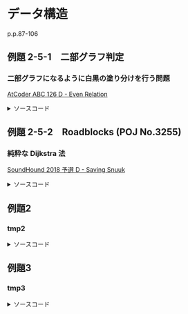 # データ構造

p.p.87-106

## 例題 2-5-1　二部グラフ判定

### 二部グラフになるように白黒の塗り分けを行う問題

[AtCoder ABC 126 D - Even Relation](https://atcoder.jp/contests/abc126/tasks/abc126_d)

<details><summary>ソースコード</summary><div>

```C++
signed main()
{
	int N;
	cin >> N;
	vector<vector<pair<int,int>>> side(N);
	int i = N - 1;
	while (i-- > 0) {
		int u, v, w;
		cin >> u >> v >> w;
		side[u-1].emplace_back(make_pair(v-1, w));
		side[v-1].emplace_back(make_pair(u-1, w));
	}

	vector<int> paint(N, 0);
	paint[0] = 1;
	stack<int> st;
	st.push(0);
	while (!st.empty()) {
		int u = st.top();
		st.pop();

		for (auto& v : side[u]) {
			if (paint[v.first] == 0) {
				if (v.second % 2) paint[v.first] = -paint[u];
				else paint[v.first] = paint[u];
				st.push(v.first);
			}
		}
	}

	for (auto& p : paint) {
		if (p > 0) cout << "1\n";
		else cout << "0\n";
	}
	return 0;
}
```

</div></details>

## 例題 2-5-2　Roadblocks (POJ No.3255)

### 純粋な Dijkstra 法

[SoundHound 2018 予選 D - Saving Snuuk](https://atcoder.jp/contests/soundhound2018-summer-qual/tasks/soundhound2018_summer_qual_d)

<details><summary>ソースコード</summary><div>

```C++
template<typename T> std::vector<T> Dijkstra(const T start, const std::vector<std::vector<std::pair<T, T>>>& graph) {
	using namespace std;
	vector<T> mincost(graph.size(), numeric_limits<T>::max()); // i番目のノードまでの最小コスト
	vector<bool> done(graph.size(), false); // i番目のノードまでの最短経路が確定したか
	priority_queue<pair<T, T>, vector<pair<T, T>>, greater<pair<T, T>>> nodes; // 次に最短が確定する候補ノード <コスト，ノード>
	mincost[start] = 0;
	nodes.push(make_pair(0, start));

	// 各ノードまでの最小コストをダイクストラ法で求めていく
	while (!nodes.empty()) {
		pair<T, T> node = nodes.top();
		nodes.pop();

		if (!done[node.second]) {
			done[node.second] = true;
			for (auto& next : graph[node.second]) {
				T cost = node.first + next.first;
				if (mincost[next.second] > cost) {
					mincost[next.second] = cost;
					nodes.push(make_pair(cost, next.second));
				}
			}
		}
	}
	return mincost; // ゴールまでの最小コストを求めるだけならここでreturn
}

signed main()
{
	using LL = long long;
	LL n, m, s, t;
	cin >> n >> m >> s >> t;
	s--; t--;
	vector<vector<pair<LL, LL>>> yen(n), snuuk(n);
	LL i = 0;
	while (i++ < m) {
		LL u, v, a, b;
		cin >> u >> v >> a >> b;
		yen[u - 1].emplace_back(make_pair(a, v - 1));
		yen[v - 1].emplace_back(make_pair(a, u - 1));
		snuuk[u - 1].emplace_back(make_pair(b, v - 1));
		snuuk[v - 1].emplace_back(make_pair(b, u - 1));
	}

	vector<LL> cost_y = Dijkstra(s, yen);
	vector<LL> cost_s = Dijkstra(t, snuuk);

	LL chageCity = n - 1;
	const LL initmoney = static_cast<LL>(1e15);
	vector<pair<LL, LL>> money;
	money.emplace_back(make_pair(initmoney - cost_y[chageCity] - cost_s[chageCity], chageCity));
	chageCity--;
	while (chageCity >= 0) {
		// より早く使えなくなるのに残金が少ない両替所は意味がないので追加しない
		LL mon = initmoney - cost_y[chageCity] - cost_s[chageCity];
		if(mon > money.back().first) money.emplace_back(make_pair(mon, chageCity));
		chageCity--;
	}

	i = 0;
	LL j = money.size() - 1;
	while (i < n) {
		while (money[j].second < i) j--;
		cout << money[j].first << '\n';
		i++;
	}
	return 0;
}
```

</div></details>

## 例題2

### tmp2

[](https)

<details><summary>ソースコード</summary><div>

```C++

```

</div></details>

## 例題3

### tmp3

[](https)

<details><summary>ソースコード</summary><div>

```C++

```

</div></details>
